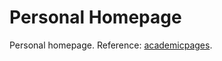 
# Personal Homepage

Personal homepage. Reference: [academicpages](https://github.com/academicpages/academicpages.github.io).
